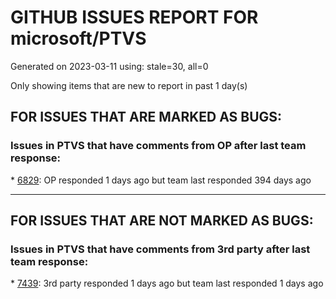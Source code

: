 
# GITHUB ISSUES REPORT FOR microsoft/PTVS


Generated on 2023-03-11 using: stale=30, all=0


Only showing items that are new to report in past 1 day(s)


## FOR ISSUES THAT ARE MARKED AS BUGS:


### Issues in PTVS that have comments from OP after last team response:


\* [6829](https://github.com/microsoft/PTVS/issues/6829 "IntelliSense which is modified manually does not work after restart the VS."): OP responded 1 days ago but team last responded 394 days ago

---

## FOR ISSUES THAT ARE NOT MARKED AS BUGS:


### Issues in PTVS that have comments from 3rd party after last team response:


\* [7439](https://github.com/microsoft/PTVS/issues/7439 "Installing VS 2022 v17.5.0 update removed Python that wasn't installed by VS"): 3rd party responded 1 days ago but team last responded 1 days ago
